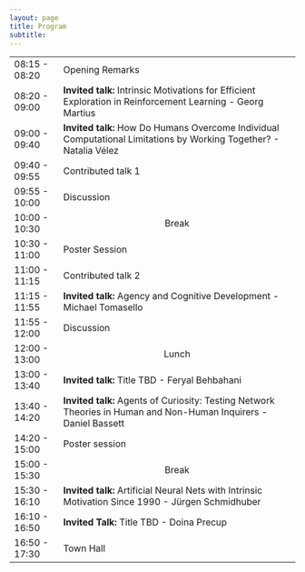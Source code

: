 ```yaml
---
layout: page
title: Program
subtitle: 
---
```



<div class='program-table' style='font-size: 10pt; width:100%;'>


<table>

  <tr>
    <td>08:15 - 08:20</td>
    <td>Opening Remarks</td>
  </tr>

  <tr>
    <td>08:20 - 09:00</td>
    <td><b>Invited talk:</b> Intrinsic Motivations for Efficient Exploration in Reinforcement Learning - Georg Martius</td>
  </tr>

  <tr>
    <td>09:00 - 09:40</td>
    <td><b>Invited talk:</b>  How Do Humans Overcome Individual Computational Limitations by Working Together? - Natalia Vélez</td>
  </tr>

  <tr>
    <td>09:40 - 09:55</td>
    <td>Contributed talk 1</td>
  </tr>

  <tr>
    <td>09:55 - 10:00</td>
    <td>Discussion</td>
  </tr>

  <tr>
    <td>10:00 - 10:30</td>
    <td style="text-align: center">Break</td>
  </tr>

  <tr>
    <td>10:30 - 11:00</td>
    <td>Poster Session</td>
  </tr>
  <tr>
    <td>11:00 - 11:15</td>
    <td>Contributed talk 2</td>
  </tr>
  <tr>
    <td>11:15 - 11:55</td>
    <td><b>Invited talk:</b>  Agency and Cognitive Development - Michael Tomasello</td>
  </tr>

  <tr>
    <td>11:55 - 12:00</td>
    <td>Discussion</td>
  </tr>

  <tr>
    <td>12:00 - 13:00</td>
    <td style="text-align: center">Lunch</td>
  </tr>

  <tr>
    <td>13:00 - 13:40</td>
    <td><b>Invited talk:</b> Title TBD - Feryal Behbahani </td>
  </tr>

  <tr>
    <td>13:40 - 14:20</td>
    <td><b>Invited talk:</b>  Agents of Curiosity: Testing Network Theories in Human and Non-Human Inquirers - Daniel Bassett </td>
  </tr>

  <tr>
    <td>14:20 - 15:00</td>
    <td>Poster session</td>
  </tr>

   <tr>
    <td>15:00 - 15:30</td>
    <td style="text-align: center">Break</td>
  </tr>

  <tr>
    <td>15:30 - 16:10</td>
    <td><b>Invited talk:</b>   Artificial Neural Nets with Intrinsic Motivation Since 1990  - Jürgen Schmidhuber </td>
  </tr>

  <tr>
    <td>16:10 - 16:50</td>
    <td><b>Invited Talk:</b> Title TBD - Doina Precup</td>
  </tr>

  <tr>
    <td>16:50 - 17:30</td>
    <td>Town Hall</td>
  </tr>
</table>


</div>


